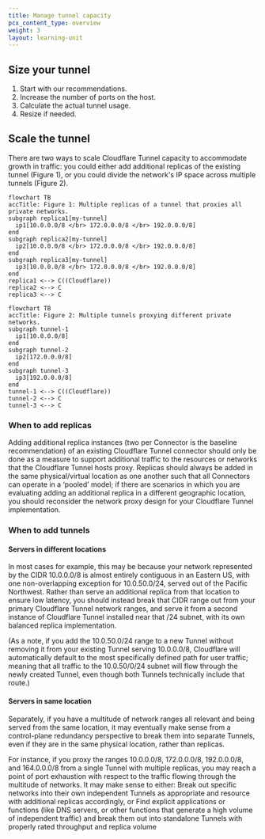 ```yaml
---
title: Manage tunnel capacity
pcx_content_type: overview
weight: 3
layout: learning-unit
---
```





## Size your tunnel

1. Start with our recommendations.
2. Increase the number of ports on the host.
3. Calculate the actual tunnel usage.
4. Resize if needed.

## Scale the tunnel

There are two ways to scale Cloudflare Tunnel capacity to accommodate growth in traffic: you could either add additional replicas of the existing tunnel (Figure 1), or you could divide the network's IP space across multiple tunnels (Figure 2).

```mermaid
flowchart TB
accTitle: Figure 1: Multiple replicas of a tunnel that proxies all private networks.
subgraph replica1[my-tunnel]
  ip1[10.0.0.0/8 </br> 172.0.0.0/8 </br> 192.0.0.0/8]
end
subgraph replica2[my-tunnel]
  ip2[10.0.0.0/8 </br> 172.0.0.0/8 </br> 192.0.0.0/8]
end
subgraph replica3[my-tunnel]
  ip3[10.0.0.0/8 </br> 172.0.0.0/8 </br> 192.0.0.0/8]
end
replica1 <--> C((Cloudflare))
replica2 <--> C
replica3 <--> C
```

```mermaid
flowchart TB
accTitle: Figure 2: Multiple tunnels proxying different private networks.
subgraph tunnel-1
  ip1[10.0.0.0/8]
end
subgraph tunnel-2
  ip2[172.0.0.0/8]
end
subgraph tunnel-3
  ip3[192.0.0.0/8]
end
tunnel-1 <--> C((Cloudflare))
tunnel-2 <--> C
tunnel-3 <--> C
```

### When to add replicas

Adding additional replica instances (two per Connector is the baseline recommendation) of an existing Cloudflare Tunnel connector should only be done as a measure to support additional traffic to the resources or networks that the Cloudflare Tunnel hosts proxy. Replicas should always be added in the same physical/virtual location as one another such that all Connectors can operate in a ‘pooled’ model; if there are scenarios in which you are evaluating adding an additional replica in a different geographic location, you should reconsider the network proxy design for your Cloudflare Tunnel implementation.

### When to add tunnels

#### Servers in different locations


In most cases for example, this may be because your network represented by the CIDR 10.0.0.0/8 is almost entirely contiguous in an Eastern US, with one non-overlapping exception for 10.0.50.0/24, served out of the Pacific Northwest. Rather than serve an additional replica from that location to ensure low latency, you should instead break that CIDR range out from your primary Cloudflare Tunnel network ranges, and serve it from a second instance of Cloudflare Tunnel installed near that /24 subnet, with its own balanced replica implementation.


(As a note, if you add the 10.0.50.0/24 range to a new Tunnel without removing it from your existing Tunnel serving 10.0.0.0/8, Cloudflare will automatically default to the most specifically defined path for user traffic; meaning that all traffic to the 10.0.50/0/24 subnet will flow through the newly created Tunnel, even though both Tunnels technically include that route.)

#### Servers in same location

Separately, if you have a multitude of network ranges all relevant and being served from the same location, it may eventually make sense from a control-plane redundancy perspective to break them into separate Tunnels, even if they are in the same physical location, rather than replicas.

For instance, if you proxy the ranges 10.0.0.0/8, 172.0.0.0/8, 192.0.0.0/8, and 164.0.0.0/8 from a single Tunnel with multiple replicas, you may reach a point of port exhaustion with respect to the traffic flowing through the multitude of networks. It may make sense to either:
Break out specific networks into their own independent Tunnels as appropriate and resource with additional replicas accordingly, or
Find explicit applications or functions (like DNS servers, or other functions that generate a high volume of independent traffic) and break them out into standalone Tunnels with properly rated throughput and replica volume

